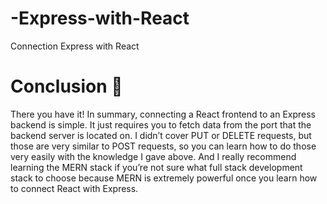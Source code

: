 # -Express-with-React
Connection Express with React
# Conclusion 🏁
There you have it! In summary, connecting a React frontend to an Express backend is simple. It just requires you to fetch data from the port that the backend server is located on. I didn’t cover PUT or DELETE requests, but those are very similar to POST requests, so you can learn how to do those very easily with the knowledge I gave above. And I really recommend learning the MERN stack if you’re not sure what full stack development stack to choose because MERN is extremely powerful once you learn how to connect React with Express. 

 
 
 
 
  
 
 
